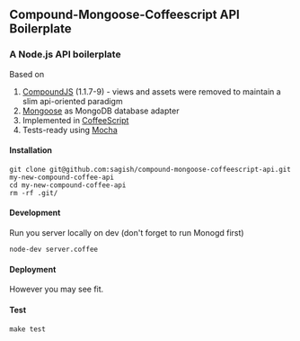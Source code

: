 ## Compound-Mongoose-Coffeescript API Boilerplate

### A Node.js API boilerplate

Based on

1. [CompoundJS](https://github.com/1602/compound) (1.1.7-9) - views and assets were removed to maintain a slim api-oriented paradigm
2. [Mongoose](http://mongoosejs.com) as MongoDB database adapter
3. Implemented in [CoffeeScript](http://coffeescript.org)
4. Tests-ready using [Mocha](http://visionmedia.github.io/mocha/)

#### Installation

    git clone git@github.com:sagish/compound-mongoose-coffeescript-api.git my-new-compound-coffee-api
    cd my-new-compound-coffee-api
    rm -rf .git/

#### Development

Run you server locally on dev (don't forget to run Monogd first)

`node-dev server.coffee`

#### Deployment

However you may see fit.

#### Test

`make test`
